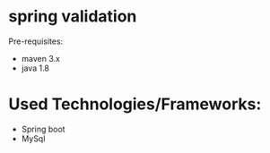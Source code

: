 

# spring validation

Pre-requisites:

 - maven 3.x
 - java 1.8


# Used Technologies/Frameworks:

 - Spring boot
 - MySql
